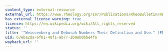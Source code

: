 ```yaml
---
content_type: external-resource
external_url: https://www.rheology.org/sor/Publications/RheoBulletin/RB2010Jul.pdf
has_external_license_warning: true
license: https://en.wikipedia.org/wiki/All_rights_reserved
status: ''
title: '"Weissenberg and Deborah Numbers Their Definition and Use." (PDF - 2.9MB)'
uid: 67eba2da-6f81-48f1-ab77-2b0eb0bbe4fa
wayback_url: ''
---
```

